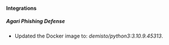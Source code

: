 #### Integrations
##### Agari Phishing Defense
- Updated the Docker image to: *demisto/python3:3.10.9.45313*.
